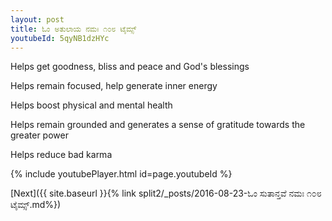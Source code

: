 ```yaml
---
layout: post
title: ಓಂ ಅತುಲಾಯ ನಮಃ ೧೦೮ ಟೈಮ್ಸ್
youtubeId: 5qyNB1dzHYc
---
```

 
 
Helps get goodness, bliss and peace and God's blessings
 
Helps remain focused, help generate inner energy 
 
Helps boost physical and mental health 
 
Helps remain grounded and generates a sense of gratitude towards the greater power 
 
Helps reduce bad karma
 
 
 
 


{% include youtubePlayer.html id=page.youtubeId %}
 
[Next]({{ site.baseurl }}{% link  split2/_posts/2016-08-23-ಓಂ ಸುತಾನ್ತವೆ ನಮಃ ೧೦೮ ಟೈಮ್ಸ್.md%})
 
